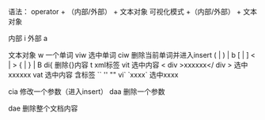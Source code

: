 
语法：
operator + （内部/外部） + 文本对象
可视化模式 +（内部/外部） + 文本对象

内部 i
外部 a

文本对象
w 一个单词
	viw 选中单词
	ciw 删除当前单词并进入insert
( | ) | b
[ | ]
< | >
{ | } | B 
	di{ 删除{}内容
t xml标签
	vit 选中内容 < div >xxxxxx</ div > 选中xxxxxx
	vat 选中内容 含标签
\`\`
''
""
	vi\` \`xxxx\` 选中xxxx

cia 修改一个参数（进入insert）
daa 删除一个参数

dae 删除整个文档内容


	






